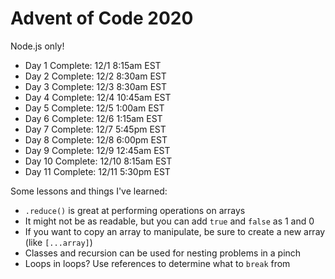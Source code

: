 # Advent of Code 2020

Node.js only!

* Day 1 Complete: 12/1 8:15am EST
* Day 2 Complete: 12/2 8:30am EST
* Day 3 Complete: 12/3 8:30am EST
* Day 4 Complete: 12/4 10:45am EST
* Day 5 Complete: 12/5 1:00am EST
* Day 6 Complete: 12/6 1:15am EST
* Day 7 Complete: 12/7 5:45pm EST
* Day 8 Complete: 12/8 6:00pm EST
* Day 9 Complete: 12/9 12:45am EST
* Day 10 Complete: 12/10 8:15am EST
* Day 11 Complete: 12/11 5:30pm EST

Some lessons and things I've learned:

* `.reduce()` is great at performing operations on arrays
* It might not be as readable, but you can add `true` and `false` as 1 and 0
* If you want to copy an array to manipulate, be sure to create a new array (like `[...array]`)
* Classes and recursion can be used for nesting problems in a pinch
* Loops in loops? Use references to determine what to `break` from
